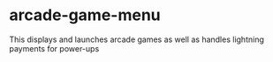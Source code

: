 # arcade-game-menu
This displays and launches arcade games as well as handles lightning payments for power-ups
